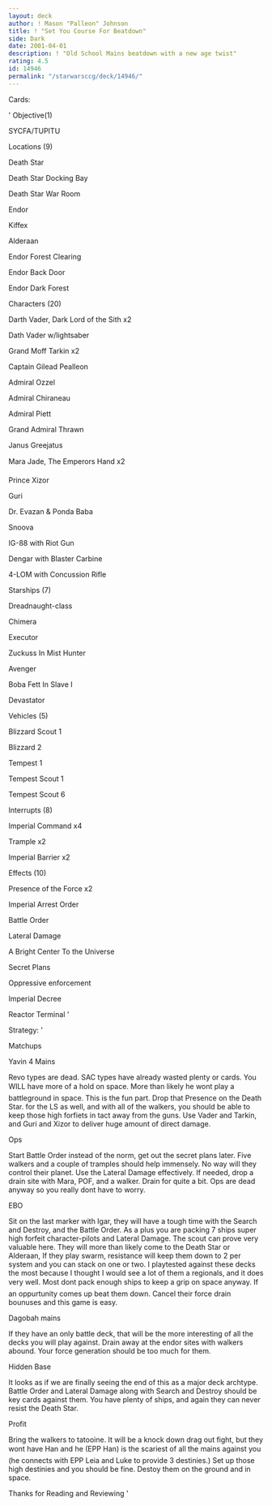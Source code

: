 ```yaml
---
layout: deck
author: ! Mason "Palleon" Johnson
title: ! "Set You Course For Beatdown"
side: Dark
date: 2001-04-01
description: ! "Old School Mains beatdown with a new age twist"
rating: 4.5
id: 14946
permalink: "/starwarsccg/deck/14946/"
---
```

Cards: 

' Objective(1) 


SYCFA/TUPITU 


Locations (9) 

Death Star 

Death Star Docking Bay 

Death Star War Room 

Endor 

Kiffex 

Alderaan 

Endor Forest Clearing 

Endor Back Door 

Endor Dark Forest 



Characters (20) 

Darth Vader, Dark Lord of the Sith x2 

Dath Vader w/lightsaber 

Grand Moff Tarkin x2 

Captain Gilead Pealleon 

Admiral Ozzel

Admiral Chiraneau

Admiral Piett

Grand Admiral Thrawn 

Janus Greejatus 

Mara Jade, The Emperors Hand x2 

Prince Xizor 

Guri 

Dr. Evazan & Ponda Baba  

Snoova 

IG-88 with Riot Gun 

Dengar with Blaster Carbine 

4-LOM with Concussion Rifle 


Starships (7) 

Dreadnaught-class 

Chimera 

Executor 

Zuckuss In Mist Hunter 

Avenger

Boba Fett In Slave I 

Devastator 


Vehicles (5) 

Blizzard Scout 1 

Blizzard 2 

Tempest 1 

Tempest Scout 1 

Tempest Scout 6 


Interrupts (8) 


Imperial Command x4

Trample x2 

Imperial Barrier x2 


Effects (10) 


Presence of the Force x2

Imperial Arrest Order 

Battle Order 

Lateral Damage 

A Bright Center To the Universe 

Secret Plans 

Oppressive enforcement 

Imperial Decree 

Reactor Terminal  '

Strategy: '

 
Matchups 


Yavin 4 Mains 

Revo types are dead. SAC types have already wasted plenty or cards. You WILL have more of a hold on space. More than likely he wont play a battleground in space. This is the fun part. Drop that Presence on the Death Star. for the LS as well, and with all of the walkers, you should be able to keep those high forfiets in tact away from the guns. Use Vader and Tarkin, and Guri and Xizor to deliver huge amount of direct damage. 


Ops 

Start Battle Order instead of the norm, get out the secret plans later. Five walkers and a couple of tramples should help immensely. No way will they control their planet. Use the Lateral Damage effectively. If needed, drop a drain site with Mara, POF, and a walker. Drain for quite a bit. Ops are dead anyway so you really dont have to worry. 


EBO 

Sit on the last marker with Igar, they will have a tough time with the Search and Destroy, and the Battle Order. As a plus you are packing 7 ships super high forfeit character-pilots and Lateral Damage. The scout can prove very valuable here. They will more than likely come to the Death Star or Alderaan, If they play swarm, resistance will keep them down to 2 per system and you can stack on one or two. I playtested against these decks the most because I thought I would see a lot of them a regionals, and it does very well. Most dont pack enough ships to keep a grip on space anyway. If an oppurtunity comes up beat them down. Cancel their force drain bounuses and this game is easy. 


Dagobah mains 

If they have an only battle deck, that will be the more interesting of all the decks you will play against. Drain away at the endor sites with walkers abound. Your force generation should be too much for them. 


Hidden Base 

It looks as if we are finally seeing the end of this as a major deck archtype. Battle Order and Lateral Damage along with Search and Destroy should be key cards against them. You have plenty of ships, and again they can never resist the Death Star. 


Profit 

Bring the walkers to tatooine. It will be a knock down drag out fight, but they wont have Han and he (EPP Han) is the scariest of all the mains against you (he connects with EPP Leia and Luke to provide 3 destinies.) Set up those high destinies and you should be fine. Destoy them on the ground and in space. 


Thanks for Reading and Reviewing  '

